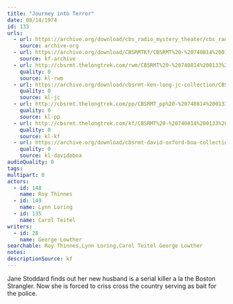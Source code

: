 ```yaml
---
title: "Journey into Terror"
date: 08/14/1974
id: 133
urls: 
  - url: https://archive.org/download/cbs_radio_mystery_theater/cbs_radio_mystery_theater-0101-0150.zip/cbs_radio_mystery_theater-0101-0150%2Fcbsrmt_0133_journey_into_terror.mp3
    source: archive-org
  - url: https://archive.org/download/CBSRMTKf/CBSRMT%20-%20740814%200133%20Journey%20Into%20Terror_kf.mp3
    source: kf-archive
  - url: http://cbsrmt.thelongtrek.com/rwm/CBSRMT%20-%20740814%200133%20Journey%20into%20Terror_rwm.mp3
    quality: 0
    source: kl-rwm
  - url: https://archive.org/download/cbsrmt-ken-long-jc-collection/CBSRMT - 740814 0133 Journey Into Terror vbr df_jc.mp3
    quality: 0
    source: kl-jc
  - url: http://cbsrmt.thelongtrek.com/pp/CBSRMT_pp%20-%20740814%200133%20Journey%20into%20Terror.mp3
    quality: 0
    source: kl-pp
  - url: http://cbsrmt.thelongtrek.com/kf/CBSRMT%20-%20740814%200133%20Journey%20Into%20Terror_kf.mp3
    quality: 0
    source: kl-kf
  - url: https://archive.org/download/cbsrmt-david-oxford-boa-collection/CBSRMT-740814-0133-Journey-into-Terror-(64-44)_kf-{BoA}.mp3
    quality: 0
    source: kl-davidoboa
audioQuality: 0
tags: 
multipart: 0
actors:  
  - id: 148
    name: Roy Thinnes  
  - id: 149
    name: Lynn Loring  
  - id: 135
    name: Carol Teitel
writers:  
  - id: 28
    name: George Lowther
searchable: Roy Thinnes,Lynn Loring,Carol Teitel George Lowther
notes: 
descriptionSource: kf
---
```

Jane Stoddard finds out her new husband is a serial killer a la the Boston Strangler. Now she is forced to criss cross the country serving as bait for the police.